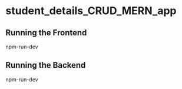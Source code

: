 # student_details_CRUD_MERN_app

## Running the Frontend
npm-run-dev

## Running the Backend
npm-run-dev

